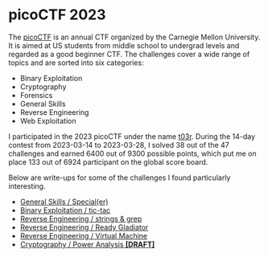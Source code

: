# picoCTF 2023

The [picoCTF](https://www.picoctf.org/) is an annual CTF organized by the Carnegie Mellon University.
It is aimed at US students from middle school to undergrad levels and regarded as a good beginner CTF.
The challenges cover a wide range of topics and are sorted into six categories:

- Binary Exploitation
- Cryptography
- Forensics
- General Skills
- Reverse Engineering
- Web Exploitation

I participated in the 2023 picoCTF under the name [t03r](https://play.picoctf.org/users/t03r).
During the 14-day contest from 2023-03-14 to 2023-03-28,
I solved 38 out of the 47 challenges and earned 6400 out of 9300 possible points,
which put me on place 133 out of 6924 participant on the global score board.

Below are write-ups for some of the challenges I found particularly interesting.

- [General Skills / Special(er)](2023-04-03_general_skills__special.md)
- [Binary Exploitation / tic-tac](2023-04-08_binary_exploitation__tic-tac.md)
- [Reverse Engineering / strings & grep](2023-04-08_reverse_engineering__strings_and_grep.md)
- [Reverse Engineering / Ready Gladiator](2023-04-15_reverse_engineering__ready_gladiator.md)
- [Reverse Engineering / Virtual Machine](2023-04-16_reverse_engineering__virtual_machine.md)
- [Cryptography / Power Analysis **[DRAFT]**](2023-04-16_DRAFT__cryptography__power_analysis.md)
